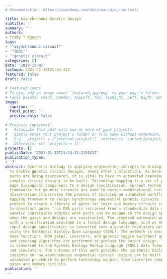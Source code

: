 ```yaml
---
# Documentation: https://wowchemy.com/docs/managing-content/

title: Asynchronous Genetic Design
subtitle: ''
summary: ''
authors:
- Tramy T Nguyen
tags:
- '"asynchronous circuit"'
- '"SBOL"'
- '"genetic circuit"'
categories: []
date: '2019-12-01'
lastmod: 2021-01-15T21:34:33Z
featured: false
draft: false

# Featured image
# To use, add an image named `featured.jpg/png` to your page's folder.
# Focal points: Smart, Center, TopLeft, Top, TopRight, Left, Right, BottomLeft, Bottom, BottomRight.
image:
  caption: ''
  focal_point: ''
  preview_only: false

# Projects (optional).
#   Associate this post with one or more of your projects.
#   Simply enter your project's folder or file name without extension.
#   E.g. `projects = ["internal-project"]` references `content/project/deep-learning/index.md`.
#   Otherwise, set `projects = []`.
projects: []
publishDate: '2021-01-15T21:34:33.215623Z'
publication_types:
- '7'
abstract: Synthetic biology is applying engineering concepts to biological processes
  to enable genetic circuit designs, among other applications. As more biological
  parts are being discovered, it is vital to have an automated procedure to allow
  complex circuit designs to be built. Technology mapping is a set of procedures that
  maps biological components to a design specification. Current technology mapping
  frameworks for genetic circuits are used to design combinational circuits. This
  dissertation illustrates the process of building an automated workflow for a technology
  mapping framework to design synchronous sequential genetic circuits. An automated
  process to create a library of gates for logic and memory circuits is described
  to construct gates from DNA parts retrieved from a standardize data repository.
  Genetic constraints address what parts can be mapped to the design specification
  when the gates and designs are constructed. The proposed automaton workflow begins
  with a specification provided in a formal design language, such as Verilog. The
  input design specification is converted into a genetic regulatory network represented
  using the Synthetic Biology Open Language (SBOL). The network is decomposed into
  base functions (NOR gates, inverters, and genetic toggle switches) and matching
  and covering algorithms are performed to produce the output design. The output design
  is converted to the Systems Biology Markup Language (SBML) data format for testing
  and simulation. The outcome of this work provides the synthetic biology community
  insights on how asynchronous sequential circuit designs can be built through an
  automated procedure to perform technology mapping from libraries composed of logic
  gates and memory circuits.
publication: ''
---
```


